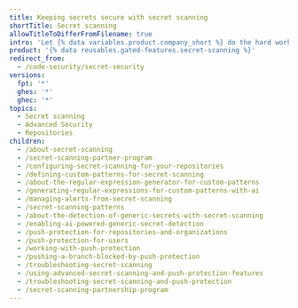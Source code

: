 ```yaml
---
title: Keeping secrets secure with secret scanning
shortTitle: Secret scanning
allowTitleToDifferFromFilename: true
intro: 'Let {% data variables.product.company_short %} do the hard work of ensuring that tokens, private keys, and other code secrets are not exposed in your repository.'
product: '{% data reusables.gated-features.secret-scanning %}'
redirect_from:
  - /code-security/secret-security
versions:
  fpt: '*'
  ghes: '*'
  ghec: '*'
topics:
  - Secret scanning
  - Advanced Security
  - Repositories
children:
  - /about-secret-scanning
  - /secret-scanning-partner-program
  - /configuring-secret-scanning-for-your-repositories
  - /defining-custom-patterns-for-secret-scanning
  - /about-the-regular-expression-generator-for-custom-patterns
  - /generating-regular-expressions-for-custom-patterns-with-ai
  - /managing-alerts-from-secret-scanning
  - /secret-scanning-patterns
  - /about-the-detection-of-generic-secrets-with-secret-scanning
  - /enabling-ai-powered-generic-secret-detection
  - /push-protection-for-repositories-and-organizations
  - /push-protection-for-users
  - /working-with-push-protection
  - /pushing-a-branch-blocked-by-push-protection
  - /troubleshooting-secret-scanning
  - /using-advanced-secret-scanning-and-push-protection-features
  - /troubleshooting-secret-scanning-and-push-protection
  - /secret-scanning-partnership-program
---
```


